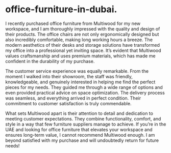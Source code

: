 # office-furniture-in-dubai.

I recently purchased office furniture from Multiwood for my new workspace, and I am thoroughly impressed with the quality and design of their products. The office chairs are not only ergonomically designed but also incredibly comfortable, making long working hours a breeze. The modern aesthetics of their desks and storage solutions have transformed my office into a professional yet inviting space. It’s evident that Multiwood values craftsmanship and uses premium materials, which has made me confident in the durability of my purchase.

The customer service experience was equally remarkable. From the moment I walked into their showroom, the staff was friendly, knowledgeable, and genuinely interested in helping me find the perfect pieces for my needs. They guided me through a wide range of options and even provided practical advice on space optimization. The delivery process was seamless, and everything arrived in perfect condition. Their commitment to customer satisfaction is truly commendable.

What sets Multiwood apart is their attention to detail and dedication to meeting customer expectations. They combine functionality, comfort, and style in a way that few furniture suppliers manage to achieve. If you’re in the UAE and looking for office furniture that elevates your workspace and ensures long-term value, I cannot recommend Multiwood enough. I am beyond satisfied with my purchase and will undoubtedly return for future needs!






